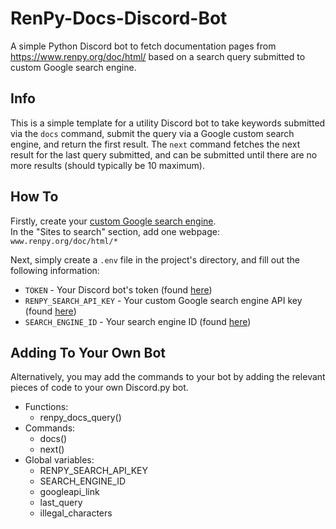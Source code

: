 # RenPy-Docs-Discord-Bot
A simple Python Discord bot to fetch documentation pages from https://www.renpy.org/doc/html/ based on a search query submitted to custom Google search engine.

## Info
This is a simple template for a utility Discord bot to take keywords submitted via the `docs` command, submit the query via a Google custom search engine, and return the first result. The `next` command fetches the next result for the last query submitted, and can be submitted until there are no more results (should typically be 10 maximum).

## How To
Firstly, create your [custom Google search engine](https://programmablesearchengine.google.com/controlpanel/all).  
In the "Sites to search" section, add one webpage:
`www.renpy.org/doc/html/*`

Next, simply create a `.env` file in the project's directory, and fill out the following information:
* `TOKEN` - Your Discord bot's token (found [here](https://discord.com/developers/applications))
* `RENPY_SEARCH_API_KEY` - Your custom Google search engine API key (found [here](https://developers.google.com/custom-search/v1/overview#api_key))
* `SEARCH_ENGINE_ID` - Your search engine ID (found [here](https://programmablesearchengine.google.com/controlpanel/all))

## Adding To Your Own Bot
Alternatively, you may add the commands to your bot by adding the relevant pieces of code to your own Discord.py bot.
* Functions:
  * renpy_docs_query()
* Commands:
  * docs()
  * next()
* Global variables:
  * RENPY_SEARCH_API_KEY
  * SEARCH_ENGINE_ID
  * googleapi_link
  * last_query
  * illegal_characters
